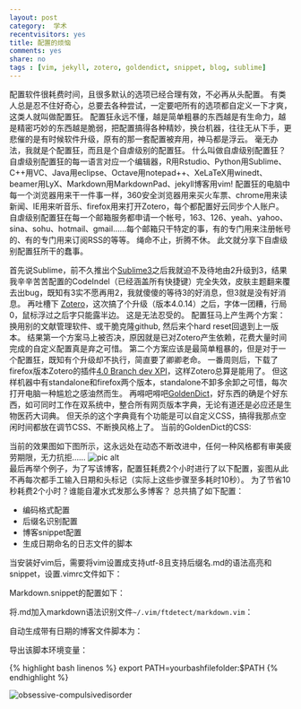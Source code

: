 ```yaml
---
layout: post
category:  学术
recentvisitors: yes
title: 配置的烦恼
comments: yes
share: no
tags : [vim, jekyll, zotero, goldendict, snippet, blog, sublime]
---
```


配置软件很耗费时间，且很多默认的选项已经合理有效，不必再从头配置。
有类人总是忍不住好奇心，总要去各种尝试，一定要吧所有的选项都自定义一下才爽，这类人就叫做配置狂。
配置狂永远不懂，越是简单粗暴的东西越是有生命力，越是精密巧妙的东西越是脆弱，把配置搞得各种精妙，换台机器，往往无从下手，更悲催的是有时候软件升级，原有的那一套配置被弃用，神马都是浮云。
毫无办法，我就是个配置狂，而且是个自虐级别的配置狂。
什么叫做自虐级别配置狂？
自虐级别配置狂的每一语言对应一个编辑器，R用Rstudio、Python用Sublime、C++用VC、Java用eclipse、Octave用notepad++、XeLaTeX用winedt、beamer用LyX、Markdown用MarkdownPad、jekyll博客用vim!
配置狂的电脑中每一个浏览器用来干一件事一样，360安全浏览器用来买火车票、chrome用来读新闻、IE用来听音乐、firefox用来打开Zotero，每个都配置好云同步个人账户。
自虐级别配置狂在每一个邮箱服务都申请一个帐号，163、126、yeah、yahoo、sina、sohu、hotmail、gmail……每个邮箱只干特定的事，有的专门用来注册帐号的、有的专门用来订阅RSS的等等。
绳命不止，折腾不休。
此文就分享下自虐级别配置狂所干的蠢事。

首先说Sublime，前不久推出个[Sublime3](http://www.sublimetext.com/)之后我就迫不及待地由2升级到3，结果我辛辛苦苦配置的CodeIndel（已经涵盖所有快捷键）完全失效，皮肤主题翻来覆去出bug，既知有3实不愿再用2，我就傻傻的等待3的好消息，但3就是没有好消息。
再吐槽下 [Zotero](http://www.zotero.org/)，这次搞了个升级（版本4.0.14）之后，字体一团糟，行局0，鼠标浮过之后字只能露半边。
这是无法忍受的。
配置狂马上产生两个方案：换用别的文献管理软件、或干脆克隆github, 然后来个hard reset回退到上一版本。
结果第一个方案马上被否决，原因就是已对Zotero产生依赖，花费大量时间完成的自定义配置真是弃之可惜。
第二个方案应该是最简单粗暴的，但是对于一个配置狂，既知有个升级却不执行，简直要了卿卿老命。
一番周则后，下载了firefox版本Zotero的插件[4.0 Branch dev XPI](https://forums.zotero.org/discussion/33123/line-height-not-adjusting-to-font-size-changes-in-standalone-update-v4014/)，这样Zotero总算是能用了。
但这样机器中有standalone和firefox两个版本，standalone不卸多余卸之可惜，每次打开电脑一种尴尬之感油然而生。
再嘚吧嘚吧[GoldenDict](http://goldendict.org/)，好东西的确是个好东西，如可同时工作在双系统中，整合所有网页版本字典，无论有道还是必应还是生物医药大词典。
但天杀的这个字典竟有个功能是可以自定义CSS，搞得我那点空闲时间都放在调节CSS、不断换风格上了。
当前的GoldenDict的CSS:

<script src="https://gist.github.com/dustincys/8471489.js"></script>

当前的效果图如下图所示，这永远处在动态不断改进中，任何一种风格都有审美疲劳期限，无力抗拒……
![pic alt](https://2s66lw.blu.livefilestore.com/y2pFAZrPuTFHdstl97k1x5aV4xzo4LzARdDsiWLiR-EAONIpOsxvSZSEgbJQUFPlNdX81FH5ikYmqF1KjCZq7iDX101_SXdOLXtcbpDPzsGNME/goldendict.jpg)		
最后再举个例子，为了写该博客，配置狂耗费2个小时进行了以下配置，妄图从此不再每次都手工输入日期和头标记（实际上这些步骤至多耗时10秒）。
为了节省10秒耗费2个小时？谁能自灌水式发那么多博客？
总共搞了如下配置：

- 编码格式配置
- 后缀名识别配置
- 博客snippet配置
- 生成日期命名的日志文件的脚本

当安装好vim后，需要将vim设置成支持utf-8且支持后缀名.md的语法高亮和snippet，设置.vimrc文件如下：

<script src="https://gist.github.com/dustincys/8471431.js"></script>

Markdown.snippet的配置如下：

<script src="https://gist.github.com/dustincys/8435778.js"></script>

将.md加入markdown语法识别文件`~/.vim/ftdetect/markdown.vim`：

<script src="https://gist.github.com/dustincys/8471447.js"></script>

自动生成带有日期的博客文件脚本为：

<script src="https://gist.github.com/dustincys/8435370.js"></script>

导出该脚本环境变量：

{% highlight bash linenos %}
export PATH=yourbashfilefolder:$PATH
{% endhighlight %}

![obsessive-compulsivedisorder](http://mccarthyhealth2q1pd1.wikispaces.com/file/view/ocd_4.jpg/254699560/ocd_4.jpg)
